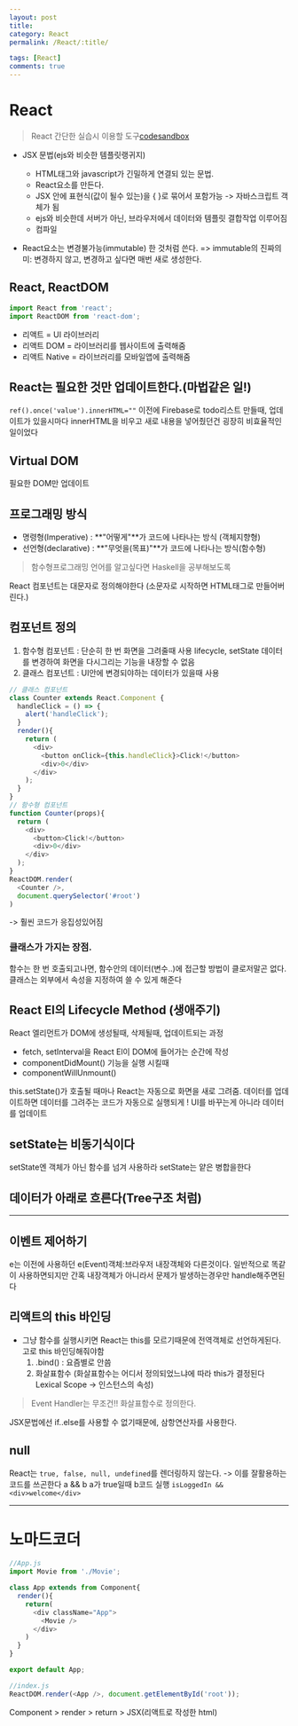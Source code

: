 ```yaml
---
layout: post
title:
category: React
permalink: /React/:title/

tags: [React]
comments: true
---
```


# React

>React 간단한 실습시 이용할 도구[codesandbox](https://codesandbox.io/s/new)

* JSX 문법(ejs와 비슷한 템플릿랭귀지)
  * HTML태그와 javascript가 긴밀하게 연결되 있는 문법.
  * React요소를 만든다.
  * JSX 안에 표현식(값이 될수 있는)을 { }로 묶어서 포함가능 -> 자바스크립트 객체가 됨
  * ejs와 비슷한데 서버가 아닌, 브라우저에서 데이터와 템플릿 결합작업 이루어짐
  * 컴파일


* React요소는 변경불가능(immutable) 한 것처럼 쓴다.
=> immutable의 진짜의미: 변경하지 않고, 변경하고 싶다면 매번 새로 생성한다.

## React, ReactDOM
```js
import React from 'react';
import ReactDOM from 'react-dom';
```
* 리액트 = UI 라이브러리
* 리액트 DOM = 라이브러리를 웹사이트에 출력해줌
* 리액트 Native = 라이브러리를 모바일앱에 출력해줌

## React는 필요한 것만 업데이트한다.(마법같은 일!)
`ref().once('value').innerHTML=""`
이전에 Firebase로 todo리스트 만들때, 업데이트가 있을시마다 innerHTML을 비우고 새로 내용을 넣어줬던건 굉장히 비효율적인 일이었다

## Virtual DOM
필요한 DOM만 업데이트

## 프로그래밍 방식
* 명령형(Imperative) : **"어떻게"**가 코드에 나타나는 방식 (객체지향형)
* 선언형(declarative) : **"무엇을(목표)"**가 코드에 나타나는 방식(함수형)

>함수형프로그래밍 언어를 알고싶다면 Haskell을 공부해보도록

React 컴포넌트는 대문자로 정의해야한다
(소문자로 시작하면 HTML태그로 만들어버린다.)

## 컴포넌트 정의
1. 함수형 컴포넌트 : 단순히 한 번 화면을 그려줄때 사용
lifecycle, setState 데이터를 변경하여 화면을 다시그리는 기능을 내장할 수 없음
2. 클래스 컴포넌트 : UI안에 변경되야하는 데이터가 있을때 사용

```js
// 클래스 컴포넌트
class Counter extends React.Component {
  handleClick = () => {
    alert('handleClick');
  }
  render(){
    return (
      <div>
        <button onClick={this.handleClick}>Click!</button>
        <div>0</div>
      </div>
    );
  }
}
// 함수형 컴포넌트
function Counter(props){
  return (
    <div>
      <button>Click!</button>
      <div>0</div>
    </div>
  );
}
ReactDOM.render(
  <Counter />,
  document.querySelector('#root')
)
```
-> 훨씬 코드가 응집성있어짐

### 클래스가 가지는 장점.
함수는 한 번 호출되고나면, 함수안의 데이터(변수..)에 접근할 방법이 클로저말곤 없다. 클래스는 외부에서 속성을 지정하여 쓸 수 있게 해준다

## React El의 Lifecycle Method (생애주기)
React 엘리먼트가 DOM에 생성될때, 삭제될때, 업데이트되는 과정
* fetch, setInterval을 React El이 DOM에 들어가는 순간에 작성
* componentDidMount() 기능을 실행 시킬때
* componentWillUnmount()

this.setState()가 호출될 때마나 React는 자동으로 화면을 새로 그려줌. 데이터를 업데이트하면 데이터를 그려주는 코드가 자동으로 실행되게 ! UI를 바꾸는게 아니라 데이터를 업데이트

## setState는 비동기식이다
setState엔 객체가 아닌 함수를 넘겨 사용하라
setState는 얕은 병합을한다

## 데이터가 아래로 흐른다(Tree구조 처럼)


---
## 이벤트 제어하기

e는 이전에 사용하던 e(Event)객체:브라우저 내장객체와 다른것이다. 일반적으로 똑같이 사용하면되지만 간혹 내장객체가 아니라서 문제가 발생하는경우만 handle해주면된다

## 리액트의 this 바인딩
* 그냥 함수를 실행시키면 React는 this를 모르기때문에 전역객체로 선언하게된다.
고로 this 바인딩해줘야함
  1. .bind() : 요즘별로 안씀
  2. 화살표함수 (화살표함수는 어디서 정의되었느냐에 따라 this가 결정된다 Lexical Scope -> 인스턴스의 속성)
>Event Handler는 무조건!! 화살표함수로 정의한다.

JSX문법에선 if..else를 사용할 수 없기때문에, 삼항연산자를 사용한다.

## null
React는 `true, false, null, undefined`를 렌더링하지 않는다. -> 이를 잘활용하는 코드를 쓰곤한다
a && b a가 true일때 b코드 실행
`isLoggedIn && <div>welcome</div>`


---
# 노마드코더

```js
//App.js
import Movie from './Movie';

class App extends from Component{
  render(){
    return(
      <div className="App">
        <Movie />
      </div>
    )
  }
}

export default App;

//index.js
ReactDOM.render(<App />, document.getElementById('root'));
```
Component > render > return > JSX(리액트로 작성한 html)
